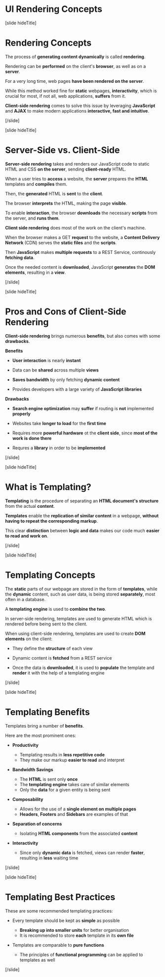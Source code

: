 # UI Rendering Concepts

[slide hideTitle]

# Rendering Concepts

The process of **generating content dynamically** is called **rendering**.

Rendering can be **performed** on the client's **browser**, as well as on a **server**.

For a very long time, web pages **have been rendered on the server**.

While this method worked fine for **static** webpages, **interactivity**, which is crucial for most, if not all, web applications, **suffers** from it.

**Client-side rendering** comes to solve this issue by leveraging **JavaScript** and **AJAX** to make modern applications **interactive, fast and intuitive**.


[/slide]

[slide hideTitle]

# Server-Side vs. Client-Side


**Server-side rendering** takes and renders our JavaScript code to static HTML and CSS **on the server**, sending **client-ready** HTML.

When a user tries to **access** a website, the **server** prepares the **HTML** templates and **compiles** them.

Then, the **generated** HTML is **sent** to the **client**.

The browser **interprets** the HTML, making the page **visible**.

To enable **interaction**, the browser **downloads** the necessary **scripts** from the server, and **runs them**.

**Client side rendering** does most of the work on the client's machine.

When the browser makes a GET **request** to the website, a **Content Delivery Network** \(CDN\) serves the **static files** and the **scripts**.

Then **JavaScript** makes **multiple requests** to a REST Service, continously **fetching data**.

Once the needed content is **downloaded**, JavaScript **generates** the **DOM elements**, resulting in a **view**.

[/slide]

[slide hideTitle]

# Pros and Cons of Client-Side Rendering

**Client-side rendering** brings numerous **benefits**, but also comes with some **drawbacks**.

**Benefits**

- **User interaction** is nearly **instant**

- Data can be **shared** across multiple **views**

- **Saves bandwidth** by only fetching **dynamic content**

- Provides developers with a large variety of **JavaScript libraries**

**Drawbacks**

- **Search engine optimization** may **suffer** if routing is **not** implemented **properly**

- Websites take **longer to load** for the **first time**

- Requires more **powerful hardware** ot the **client side**, since **most of the work is done there**

- Requres a **library** in order to be **implemented**

[/slide]


[slide hideTitle]

# What is Templating?

**Templating** is the procedure of separating an **HTML document's structure** from the actual **content**.

**Templates** enable the **replication of similar content** in a webpage, **without having to repeat the corresponding markup**.

This clear **distinction** between **logic and data** makes our code much **easier to read and work on**.

[/slide]

[slide hideTitle]

# Templating Concepts

The **static** parts of our webpage are stored in the form of **templates**, while the **dynamic** content, such as user data, is being stored **separately**, most often in a database.

A **templating engine** is used to **combine the two**.

In server-side rendering, templates are used to generate HTML which is rendered before being sent to the client.

When using client-side rendering, templates are used to create **DOM elements** on the client:

- They define the **structure** of each view

- Dynamic content is **fetched** from a REST service

- Once the data is **downloaded**, it is used to **populate** the template and **render** it with the help of a templating engine

[/slide]


[slide hideTitle]

# Templating Benefits

Templates bring a number of **benefits**.

Here are the most prominent ones:

- **Productivity**
    - Templating results in **less repetitive code**
    - They make our markup **easier to read** and interpret

- **Bandwidth Savings**
    - The **HTML** is sent only **once**
    - The **templating engine** takes care of similar elements
    - Only the **data** for a given entity is being sent

- **Composability**
    - Allows for the use of a **single element on multiple pages**
    - **Headers**, **Footers** and **Sidebars** are examples of that

- **Separation of concerns**
    - Isolating **HTML components** from the associated **content**

- **Interactivity**
    - Since only **dynamic data** is fetched, views can render **faster**, resulting in **less** waiting time

[/slide]


[slide hideTitle]

# Templating Best Practices

These are some recommended templating practices:

- Every template should be kept as **simple** as possible
    - **Breaking up into smaller units** for better organisation
    - It is recommended to store **each** template in its **own file**

- Templates are comparable to **pure functions**
    - The principles of **functional programming** can be applied to templates as well


[/slide]